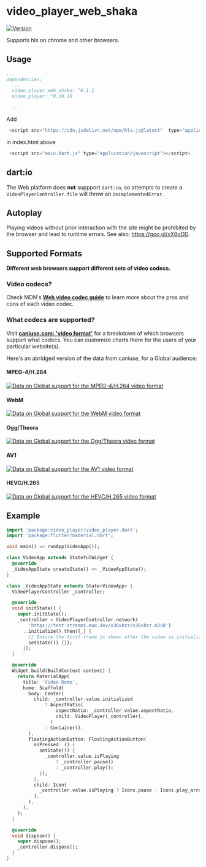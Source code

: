 # video_player_web_shaka
[![Version](https://img.shields.io/pub/v/video_player_web_shaka.svg)](https://pub.dev/packages/video_player_web_shaka)

Supports hls on chrome and other browsers.



## Usage


```yaml
...
dependencies:
  ...
  video_player_web_shaka: ^0.1.1
  video_player: ^0.10.10

  ...
```

 Add
```javascript
 <script src="https://cdn.jsdelivr.net/npm/hls.js@latest"  type="application/javascript"></script>
 ```
 
 in index.html above   
```javascript
 <script src="main.dart.js" type="application/javascript"></script>
```
 
## dart:io

The Web platform does **not** suppport `dart:io`, so attempts to create a `VideoPlayerController.file` will throw an `UnimplementedError`.

## Autoplay
Playing videos without prior interaction with the site might be prohibited
by the browser and lead to runtime errors. See also: https://goo.gl/xX8pDD.

## Supported Formats

**Different web browsers support different sets of video codecs.**

### Video codecs?

Check MDN's [**Web video codec guide**](https://developer.mozilla.org/en-US/docs/Web/Media/Formats/Video_codecs) to learn more about the pros and cons of each video codec.

### What codecs are supported?

Visit [**caniuse.com: 'video format'**](https://caniuse.com/#search=video%20format) for a breakdown of which browsers support what codecs. You can customize charts there for the users of your particular website(s).

Here's an abridged version of the data from caniuse, for a Global audience:

#### MPEG-4/H.264
[![Data on Global support for the MPEG-4/H.264 video format](https://caniuse.bitsofco.de/image/mpeg4.png)](https://caniuse.com/#feat=mpeg4)

#### WebM
[![Data on Global support for the WebM video format](https://caniuse.bitsofco.de/image/webm.png)](https://caniuse.com/#feat=webm)

#### Ogg/Theora
[![Data on Global support for the Ogg/Theora video format](https://caniuse.bitsofco.de/image/ogv.png)](https://caniuse.com/#feat=ogv)

#### AV1
[![Data on Global support for the AV1 video format](https://caniuse.bitsofco.de/image/av1.png)](https://caniuse.com/#feat=av1)

#### HEVC/H.265
[![Data on Global support for the HEVC/H.265 video format](https://caniuse.bitsofco.de/image/hevc.png)](https://caniuse.com/#feat=hevc)


[1]: ../video_player

## Example

```dart
import 'package:video_player/video_player.dart';
import 'package:flutter/material.dart';

void main() => runApp(VideoApp());

class VideoApp extends StatefulWidget {
  @override
  _VideoAppState createState() => _VideoAppState();
}

class _VideoAppState extends State<VideoApp> {
  VideoPlayerController _controller;

  @override
  void initState() {
    super.initState();
    _controller = VideoPlayerController.network(
        'https://test-streams.mux.dev/x36xhzz/x36xhzz.m3u8')
      ..initialize().then((_) {
        // Ensure the first frame is shown after the video is initialized, even before the play button has been pressed.
        setState(() {});
      });
  }

  @override
  Widget build(BuildContext context) {
    return MaterialApp(
      title: 'Video Demo',
      home: Scaffold(
        body: Center(
          child: _controller.value.initialized
              ? AspectRatio(
                  aspectRatio: _controller.value.aspectRatio,
                  child: VideoPlayer(_controller),
                )
              : Container(),
        ),
        floatingActionButton: FloatingActionButton(
          onPressed: () {
            setState(() {
              _controller.value.isPlaying
                  ? _controller.pause()
                  : _controller.play();
            });
          },
          child: Icon(
            _controller.value.isPlaying ? Icons.pause : Icons.play_arrow,
          ),
        ),
      ),
    );
  }

  @override
  void dispose() {
    super.dispose();
    _controller.dispose();
  }
}
```
